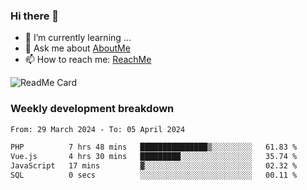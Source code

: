 ### Hi there 👋

- 🌱 I’m currently learning ...
- 💬 Ask me about [AboutMe](https://www.itzcy.com/about)
- 📫 How to reach me: [ReachMe](https://www.itzcy.com/about)

![ReadMe Card](https://github-readme-stats-ten-gilt.vercel.app/api?username=SuperChenYun&show_icons=true&title_color=fff&icon_color=79ff97&text_color=9f9f9f&bg_color=151515&hide_border=true)

### Weekly development breakdown
<!--START_SECTION:waka-->

```txt
From: 29 March 2024 - To: 05 April 2024

PHP          7 hrs 48 mins   ███████████████▒░░░░░░░░░   61.83 %
Vue.js       4 hrs 30 mins   █████████░░░░░░░░░░░░░░░░   35.74 %
JavaScript   17 mins         ▓░░░░░░░░░░░░░░░░░░░░░░░░   02.32 %
SQL          0 secs          ░░░░░░░░░░░░░░░░░░░░░░░░░   00.11 %
```

<!--END_SECTION:waka-->
